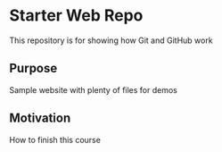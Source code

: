 # Starter Web Repo

This repository is for showing how Git and GitHub work

## Purpose

Sample website with plenty of files for demos

## Motivation
How to finish this course
